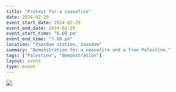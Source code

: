 ```yaml
---
title: "Protest for a ceasefire"
date: 2024-02-28
event_start_date: 2024-02-29
event_end_date: 2024-02-29
event_start_time: "6.00 pm"
event_end_time: "7.00 pm"
location: "Zaandam station, Zaandam"
summary: "Demonstration for a ceasefire and a free Palestine."
tags: ["Palestine", "demonstration"]
layout: event
type: event
---
```


![](/img/...)